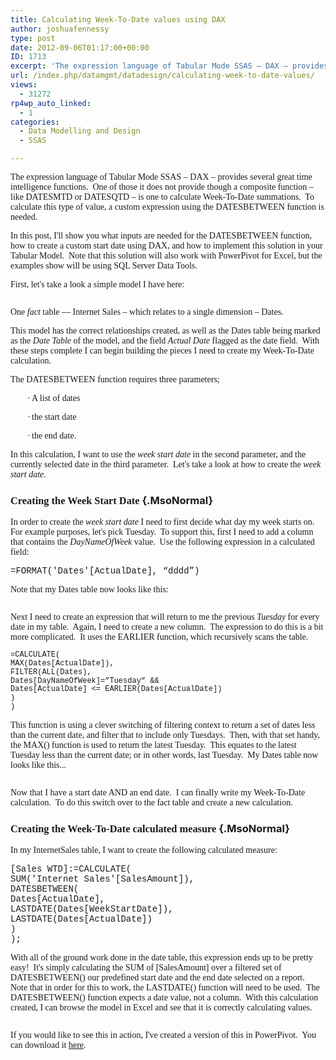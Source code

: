 ```yaml
---
title: Calculating Week-To-Date values using DAX
author: joshuafennessy
type: post
date: 2012-09-06T01:17:00+00:00
ID: 1713
excerpt: 'The expression language of Tabular Mode SSAS – DAX – provides several great time intelligence functions.  One of those it does not provide though a composite function – like DATESMTD or DATESQTD – is one to calculate Week-To-Date summations.  To calcula&hellip;'
url: /index.php/datamgmt/datadesign/calculating-week-to-date-values/
views:
  - 31272
rp4wp_auto_linked:
  - 1
categories:
  - Data Modelling and Design
  - SSAS

---
```

<p class="MsoNormal">
  <span style="font-family: verdana,geneva;">The expression language of Tabular Mode SSAS – DAX – provides several great time intelligence functions.  One of those it does not provide though a composite function – like DATESMTD or DATESQTD – is one to calculate Week-To-Date summations.  To calculate this type of value, a custom expression using the DATESBETWEEN function is needed.</span>
</p>

<p class="MsoNormal">
  <span style="font-family: verdana,geneva;">In this post, I'll show you what inputs are needed for the DATESBETWEEN function, how to create a custom start date using DAX, and how to implement this solution in your Tabular Model.  Note that this solution will also work with PowerPivot for Excel, but the examples show will be using SQL Server Data Tools.</span>
</p>

<p class="MsoNormal">
  <span style="font-family: verdana,geneva;">First, let's take a look a simple model I have here: </span>
</p>

<p class="MsoNormal">
  <span style="font-family: verdana,geneva;"><img src="/wp-content/uploads/users/joshuafennessy/1.png?mtime=1346900843&quot;><img alt=&quot;&quot; src=&quot;/wp-content/uploads/users/joshuafennessy/1.png" alt="" /><br /></span>
</p>

<p class="MsoNormal">
  <span style="font-family: verdana,geneva;"> </span>
</p>

<p class="MsoNormal">
  <span style="font-family: verdana,geneva;">One <em style="mso-bidi-font-style: normal;">fact</em> table — Internet Sales – which relates to a single dimension – Dates.</span>
</p>

<p class="MsoNormal">
  <span style="font-family: verdana,geneva;">This model has the correct relationships created, as well as the Dates table being marked as the <em style="mso-bidi-font-style: normal;">Date Table</em> of the model, and the field <em style="mso-bidi-font-style: normal;">Actual Date</em> flagged as the date field.  With these steps complete I can begin building the pieces I need to create my Week-To-Date calculation.</span>
</p>

<p class="MsoNormal">
  <span style="font-family: verdana,geneva;">The DATESBETWEEN function requires three parameters;</span>
</p>

<p class="MsoListParagraphCxSpMiddle" style="margin-left: 38.25pt; text-indent: -0.25in;">
  <span style="font-family: verdana,geneva;">·<span style="font-style: normal; font-variant: normal; font-weight: normal; font-size: 7pt; line-height: normal; font-size-adjust: none; font-stretch: normal;"> </span>A list of dates</span>
</p>

<p class="MsoListParagraphCxSpMiddle" style="margin-left: 38.25pt; text-indent: -0.25in;">
  <span style="font-family: verdana,geneva;">·<span style="font-style: normal; font-variant: normal; font-weight: normal; font-size: 7pt; line-height: normal; font-size-adjust: none; font-stretch: normal;"> </span>the start date</span>
</p>

<p class="MsoListParagraphCxSpLast" style="margin-left: 38.25pt; text-indent: -0.25in;">
  <span style="font-family: verdana,geneva;">·<span style="font-style: normal; font-variant: normal; font-weight: normal; font-size: 7pt; line-height: normal; font-size-adjust: none; font-stretch: normal;"> </span> the end date. </span>
</p>

<p class="MsoNormal">
  <span style="font-family: verdana,geneva;">In this calculation, I want to use the <em style="mso-bidi-font-style: normal;">week start date</em> in the second parameter, and the currently selected date in the third parameter.  Let's take a look at how to create the <em style="mso-bidi-font-style: normal;">week start date</em>.</span>
</p>

### <span style="font-family: verdana,geneva;">Creating the Week Start Date</span> {.MsoNormal}

<p class="MsoNormal">
  <span style="font-family: verdana,geneva;">In order to create the <em style="mso-bidi-font-style: normal;">week start date</em> I need to first decide what day my week starts on.  For example purposes, let's pick Tuesday.  To support this, first I need to add a column that contains the <em style="mso-bidi-font-style: normal;">DayNameOfWeek</em> value.  Use the following expression in a calculated field:<br /></span>
</p>

<p class="MsoNormal">
  <span style="font-family: courier new,courier;"> =FORMAT('Dates'[ActualDate], “dddd”)</span>
</p>

<p class="MsoNormal">
  <span style="font-family: verdana,geneva;">Note that my Dates table now looks like this:</span>
</p>

<p class="MsoNormal">
  <span style="font-family: verdana,geneva;"><img src="/wp-content/uploads/users/joshuafennessy/2.png" alt="" /><br /></span>
</p>

<p class="MsoNormal">
  <span style="font-family: verdana,geneva;"> </span>
</p>

<p class="MsoNormal">
  <span style="font-family: verdana,geneva;">Next I need to create an expression that will return to me the previous <em style="mso-bidi-font-style: normal;">Tuesday</em> for every date in my table.  Again, I need to create a new column.  The expression to do this is a bit more complicated.  It uses the EARLIER function, which recursively scans the table.</span>
</p>

<p class="MsoNormal">
  <span style="font-family: courier new,courier;"><span style="font-size: 9pt; line-height: 115%;">=CALCULATE(<br /> MAX(Dates[ActualDate]),<br /> FILTER(ALL(Dates), <br /> Dates[DayNameOfWeek]=”Tuesday” && <br /> Dates[ActualDate] <= EARLIER(Dates[ActualDate])<br /> )<br /> )</span></span>
</p>

<p class="MsoNormal">
  <span style="font-family: verdana,geneva;">This function is using a clever switching of filtering context to return a set of dates less than the current date, and filter that to include only Tuesdays.  Then, with that set handy, the MAX() function is used to return the latest Tuesday.  This equates to the latest Tuesday less than the current date; or in other words, last Tuesday.  My Dates table now looks like this...</span>
</p>

<p class="MsoNormal">
  <span style="font-family: verdana,geneva;"><img src="/wp-content/uploads/users/joshuafennessy/3.png" alt="" /><br /></span>
</p>

<p class="MsoNormal">
  <span style="font-family: verdana,geneva;"> </span>
</p>

<p class="MsoNormal">
  <span style="font-family: verdana,geneva;">Now that I have a start date AND an end date.  I can finally write my Week-To-Date calculation.  To do this switch over to the fact table and create a new calculation.</span>
</p>

### <span style="font-family: verdana,geneva;">Creating the Week-To-Date calculated measure</span> {.MsoNormal}

<p class="MsoNormal">
  <span style="font-family: verdana,geneva;">In my InternetSales table, I want to create the following calculated measure:</span>
</p>

<p class="MsoNormal">
  <span style="font-family: courier new,courier;">[Sales WTD]:=CALCULATE(</span><br /><span style="font-family: courier new,courier;"> SUM('Internet Sales'[SalesAmount]),                         <br /> DATESBETWEEN(          <br /> Dates[ActualDate],<br /> LASTDATE(Dates[WeekStartDate]), <br /> LASTDATE(Dates[ActualDate])</span><span style="font-family: courier new,courier;"><br /> )<br /> );</span>
</p>

<p class="MsoNormal">
  <span style="font-family: verdana,geneva;">With all of the ground work done in the date table, this expression ends up to be pretty easy!  It's simply calculating the SUM of [SalesAmount] over a filtered set of DATESBETWEEN() our predefined start date and the end date selected on a report.  Note that in order for this to work, the LASTDATE() function will need to be used.  The DATESBETWEEN() function expects a date value, not a column.  With this calculation created, I can browse the model in Excel and see that it is correctly calculating values.</span>
</p>

<p class="MsoNormal">
  <span style="font-family: verdana,geneva;"><img src="/wp-content/uploads/users/joshuafennessy/4.png" alt="" /><br /></span>
</p>

<p class="MsoNormal">
  <span style="font-family: verdana,geneva;"> </span>
</p>

<p class="MsoNormal">
  <span style="font-family: verdana,geneva;"> </span>
</p>

<p class="MsoNormal">
  <span style="font-family: verdana,geneva;"> </span>
</p>

<p class="MsoNormal">
  <span style="font-family: verdana,geneva;">If you would like to see this in action, I've created a version of this in PowerPivot.  You can download it <a href="https://skydrive.live.com/redir?resid=B33397EE4D528C9A!9620" target="_blank">here</a>.</span>
</p>

<p class="MsoNormal">
  <span style="font-family: verdana,geneva;"> </span>
</p>